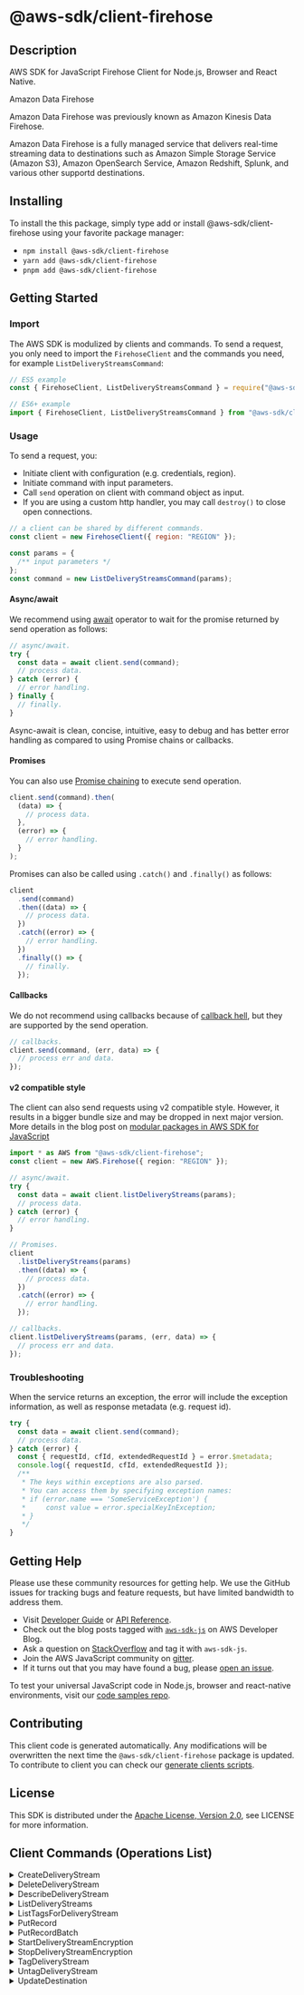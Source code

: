<!-- generated file, do not edit directly -->

# @aws-sdk/client-firehose

## Description

AWS SDK for JavaScript Firehose Client for Node.js, Browser and React Native.

<fullname>Amazon Data Firehose</fullname>
<note>

<p>Amazon Data Firehose was previously known as Amazon Kinesis Data Firehose.</p>
</note>
<p>Amazon Data Firehose is a fully managed service that delivers real-time
streaming data to destinations such as Amazon Simple Storage Service (Amazon S3), Amazon
OpenSearch Service, Amazon Redshift, Splunk, and various other supportd
destinations.</p>

## Installing

To install the this package, simply type add or install @aws-sdk/client-firehose
using your favorite package manager:

- `npm install @aws-sdk/client-firehose`
- `yarn add @aws-sdk/client-firehose`
- `pnpm add @aws-sdk/client-firehose`

## Getting Started

### Import

The AWS SDK is modulized by clients and commands.
To send a request, you only need to import the `FirehoseClient` and
the commands you need, for example `ListDeliveryStreamsCommand`:

```js
// ES5 example
const { FirehoseClient, ListDeliveryStreamsCommand } = require("@aws-sdk/client-firehose");
```

```ts
// ES6+ example
import { FirehoseClient, ListDeliveryStreamsCommand } from "@aws-sdk/client-firehose";
```

### Usage

To send a request, you:

- Initiate client with configuration (e.g. credentials, region).
- Initiate command with input parameters.
- Call `send` operation on client with command object as input.
- If you are using a custom http handler, you may call `destroy()` to close open connections.

```js
// a client can be shared by different commands.
const client = new FirehoseClient({ region: "REGION" });

const params = {
  /** input parameters */
};
const command = new ListDeliveryStreamsCommand(params);
```

#### Async/await

We recommend using [await](https://developer.mozilla.org/en-US/docs/Web/JavaScript/Reference/Operators/await)
operator to wait for the promise returned by send operation as follows:

```js
// async/await.
try {
  const data = await client.send(command);
  // process data.
} catch (error) {
  // error handling.
} finally {
  // finally.
}
```

Async-await is clean, concise, intuitive, easy to debug and has better error handling
as compared to using Promise chains or callbacks.

#### Promises

You can also use [Promise chaining](https://developer.mozilla.org/en-US/docs/Web/JavaScript/Guide/Using_promises#chaining)
to execute send operation.

```js
client.send(command).then(
  (data) => {
    // process data.
  },
  (error) => {
    // error handling.
  }
);
```

Promises can also be called using `.catch()` and `.finally()` as follows:

```js
client
  .send(command)
  .then((data) => {
    // process data.
  })
  .catch((error) => {
    // error handling.
  })
  .finally(() => {
    // finally.
  });
```

#### Callbacks

We do not recommend using callbacks because of [callback hell](http://callbackhell.com/),
but they are supported by the send operation.

```js
// callbacks.
client.send(command, (err, data) => {
  // process err and data.
});
```

#### v2 compatible style

The client can also send requests using v2 compatible style.
However, it results in a bigger bundle size and may be dropped in next major version. More details in the blog post
on [modular packages in AWS SDK for JavaScript](https://aws.amazon.com/blogs/developer/modular-packages-in-aws-sdk-for-javascript/)

```ts
import * as AWS from "@aws-sdk/client-firehose";
const client = new AWS.Firehose({ region: "REGION" });

// async/await.
try {
  const data = await client.listDeliveryStreams(params);
  // process data.
} catch (error) {
  // error handling.
}

// Promises.
client
  .listDeliveryStreams(params)
  .then((data) => {
    // process data.
  })
  .catch((error) => {
    // error handling.
  });

// callbacks.
client.listDeliveryStreams(params, (err, data) => {
  // process err and data.
});
```

### Troubleshooting

When the service returns an exception, the error will include the exception information,
as well as response metadata (e.g. request id).

```js
try {
  const data = await client.send(command);
  // process data.
} catch (error) {
  const { requestId, cfId, extendedRequestId } = error.$metadata;
  console.log({ requestId, cfId, extendedRequestId });
  /**
   * The keys within exceptions are also parsed.
   * You can access them by specifying exception names:
   * if (error.name === 'SomeServiceException') {
   *     const value = error.specialKeyInException;
   * }
   */
}
```

## Getting Help

Please use these community resources for getting help.
We use the GitHub issues for tracking bugs and feature requests, but have limited bandwidth to address them.

- Visit [Developer Guide](https://docs.aws.amazon.com/sdk-for-javascript/v3/developer-guide/welcome.html)
  or [API Reference](https://docs.aws.amazon.com/AWSJavaScriptSDK/v3/latest/index.html).
- Check out the blog posts tagged with [`aws-sdk-js`](https://aws.amazon.com/blogs/developer/tag/aws-sdk-js/)
  on AWS Developer Blog.
- Ask a question on [StackOverflow](https://stackoverflow.com/questions/tagged/aws-sdk-js) and tag it with `aws-sdk-js`.
- Join the AWS JavaScript community on [gitter](https://gitter.im/aws/aws-sdk-js-v3).
- If it turns out that you may have found a bug, please [open an issue](https://github.com/aws/aws-sdk-js-v3/issues/new/choose).

To test your universal JavaScript code in Node.js, browser and react-native environments,
visit our [code samples repo](https://github.com/aws-samples/aws-sdk-js-tests).

## Contributing

This client code is generated automatically. Any modifications will be overwritten the next time the `@aws-sdk/client-firehose` package is updated.
To contribute to client you can check our [generate clients scripts](https://github.com/aws/aws-sdk-js-v3/tree/main/scripts/generate-clients).

## License

This SDK is distributed under the
[Apache License, Version 2.0](http://www.apache.org/licenses/LICENSE-2.0),
see LICENSE for more information.

## Client Commands (Operations List)

<details>
<summary>
CreateDeliveryStream
</summary>

[Command API Reference](https://docs.aws.amazon.com/AWSJavaScriptSDK/v3/latest/client/firehose/command/CreateDeliveryStreamCommand/) / [Input](https://docs.aws.amazon.com/AWSJavaScriptSDK/v3/latest/Package/-aws-sdk-client-firehose/Interface/CreateDeliveryStreamCommandInput/) / [Output](https://docs.aws.amazon.com/AWSJavaScriptSDK/v3/latest/Package/-aws-sdk-client-firehose/Interface/CreateDeliveryStreamCommandOutput/)

</details>
<details>
<summary>
DeleteDeliveryStream
</summary>

[Command API Reference](https://docs.aws.amazon.com/AWSJavaScriptSDK/v3/latest/client/firehose/command/DeleteDeliveryStreamCommand/) / [Input](https://docs.aws.amazon.com/AWSJavaScriptSDK/v3/latest/Package/-aws-sdk-client-firehose/Interface/DeleteDeliveryStreamCommandInput/) / [Output](https://docs.aws.amazon.com/AWSJavaScriptSDK/v3/latest/Package/-aws-sdk-client-firehose/Interface/DeleteDeliveryStreamCommandOutput/)

</details>
<details>
<summary>
DescribeDeliveryStream
</summary>

[Command API Reference](https://docs.aws.amazon.com/AWSJavaScriptSDK/v3/latest/client/firehose/command/DescribeDeliveryStreamCommand/) / [Input](https://docs.aws.amazon.com/AWSJavaScriptSDK/v3/latest/Package/-aws-sdk-client-firehose/Interface/DescribeDeliveryStreamCommandInput/) / [Output](https://docs.aws.amazon.com/AWSJavaScriptSDK/v3/latest/Package/-aws-sdk-client-firehose/Interface/DescribeDeliveryStreamCommandOutput/)

</details>
<details>
<summary>
ListDeliveryStreams
</summary>

[Command API Reference](https://docs.aws.amazon.com/AWSJavaScriptSDK/v3/latest/client/firehose/command/ListDeliveryStreamsCommand/) / [Input](https://docs.aws.amazon.com/AWSJavaScriptSDK/v3/latest/Package/-aws-sdk-client-firehose/Interface/ListDeliveryStreamsCommandInput/) / [Output](https://docs.aws.amazon.com/AWSJavaScriptSDK/v3/latest/Package/-aws-sdk-client-firehose/Interface/ListDeliveryStreamsCommandOutput/)

</details>
<details>
<summary>
ListTagsForDeliveryStream
</summary>

[Command API Reference](https://docs.aws.amazon.com/AWSJavaScriptSDK/v3/latest/client/firehose/command/ListTagsForDeliveryStreamCommand/) / [Input](https://docs.aws.amazon.com/AWSJavaScriptSDK/v3/latest/Package/-aws-sdk-client-firehose/Interface/ListTagsForDeliveryStreamCommandInput/) / [Output](https://docs.aws.amazon.com/AWSJavaScriptSDK/v3/latest/Package/-aws-sdk-client-firehose/Interface/ListTagsForDeliveryStreamCommandOutput/)

</details>
<details>
<summary>
PutRecord
</summary>

[Command API Reference](https://docs.aws.amazon.com/AWSJavaScriptSDK/v3/latest/client/firehose/command/PutRecordCommand/) / [Input](https://docs.aws.amazon.com/AWSJavaScriptSDK/v3/latest/Package/-aws-sdk-client-firehose/Interface/PutRecordCommandInput/) / [Output](https://docs.aws.amazon.com/AWSJavaScriptSDK/v3/latest/Package/-aws-sdk-client-firehose/Interface/PutRecordCommandOutput/)

</details>
<details>
<summary>
PutRecordBatch
</summary>

[Command API Reference](https://docs.aws.amazon.com/AWSJavaScriptSDK/v3/latest/client/firehose/command/PutRecordBatchCommand/) / [Input](https://docs.aws.amazon.com/AWSJavaScriptSDK/v3/latest/Package/-aws-sdk-client-firehose/Interface/PutRecordBatchCommandInput/) / [Output](https://docs.aws.amazon.com/AWSJavaScriptSDK/v3/latest/Package/-aws-sdk-client-firehose/Interface/PutRecordBatchCommandOutput/)

</details>
<details>
<summary>
StartDeliveryStreamEncryption
</summary>

[Command API Reference](https://docs.aws.amazon.com/AWSJavaScriptSDK/v3/latest/client/firehose/command/StartDeliveryStreamEncryptionCommand/) / [Input](https://docs.aws.amazon.com/AWSJavaScriptSDK/v3/latest/Package/-aws-sdk-client-firehose/Interface/StartDeliveryStreamEncryptionCommandInput/) / [Output](https://docs.aws.amazon.com/AWSJavaScriptSDK/v3/latest/Package/-aws-sdk-client-firehose/Interface/StartDeliveryStreamEncryptionCommandOutput/)

</details>
<details>
<summary>
StopDeliveryStreamEncryption
</summary>

[Command API Reference](https://docs.aws.amazon.com/AWSJavaScriptSDK/v3/latest/client/firehose/command/StopDeliveryStreamEncryptionCommand/) / [Input](https://docs.aws.amazon.com/AWSJavaScriptSDK/v3/latest/Package/-aws-sdk-client-firehose/Interface/StopDeliveryStreamEncryptionCommandInput/) / [Output](https://docs.aws.amazon.com/AWSJavaScriptSDK/v3/latest/Package/-aws-sdk-client-firehose/Interface/StopDeliveryStreamEncryptionCommandOutput/)

</details>
<details>
<summary>
TagDeliveryStream
</summary>

[Command API Reference](https://docs.aws.amazon.com/AWSJavaScriptSDK/v3/latest/client/firehose/command/TagDeliveryStreamCommand/) / [Input](https://docs.aws.amazon.com/AWSJavaScriptSDK/v3/latest/Package/-aws-sdk-client-firehose/Interface/TagDeliveryStreamCommandInput/) / [Output](https://docs.aws.amazon.com/AWSJavaScriptSDK/v3/latest/Package/-aws-sdk-client-firehose/Interface/TagDeliveryStreamCommandOutput/)

</details>
<details>
<summary>
UntagDeliveryStream
</summary>

[Command API Reference](https://docs.aws.amazon.com/AWSJavaScriptSDK/v3/latest/client/firehose/command/UntagDeliveryStreamCommand/) / [Input](https://docs.aws.amazon.com/AWSJavaScriptSDK/v3/latest/Package/-aws-sdk-client-firehose/Interface/UntagDeliveryStreamCommandInput/) / [Output](https://docs.aws.amazon.com/AWSJavaScriptSDK/v3/latest/Package/-aws-sdk-client-firehose/Interface/UntagDeliveryStreamCommandOutput/)

</details>
<details>
<summary>
UpdateDestination
</summary>

[Command API Reference](https://docs.aws.amazon.com/AWSJavaScriptSDK/v3/latest/client/firehose/command/UpdateDestinationCommand/) / [Input](https://docs.aws.amazon.com/AWSJavaScriptSDK/v3/latest/Package/-aws-sdk-client-firehose/Interface/UpdateDestinationCommandInput/) / [Output](https://docs.aws.amazon.com/AWSJavaScriptSDK/v3/latest/Package/-aws-sdk-client-firehose/Interface/UpdateDestinationCommandOutput/)

</details>
